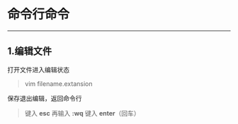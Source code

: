 # 命令行命令
----
## 1.编辑文件
打开文件进入编辑状态
> vim filename.extansion

保存退出编辑，返回命令行
> 键入 **esc**
再输入 **:wq**
键入 **enter**（回车）

